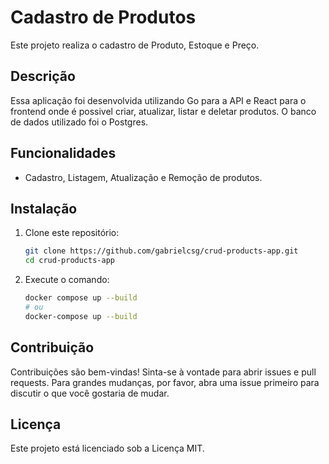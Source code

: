 # Cadastro de Produtos

Este projeto realiza o cadastro de Produto, Estoque e
Preço.

## Descrição

Essa aplicação foi desenvolvida utilizando Go para a API e React para o frontend onde é possivel criar, atualizar, listar e deletar produtos.
O banco de dados utilizado foi o Postgres.

## Funcionalidades

- Cadastro, Listagem, Atualização e Remoção de produtos.

## Instalação

1. Clone este repositório:

   ```bash
   git clone https://github.com/gabrielcsg/crud-products-app.git
   cd crud-products-app
   ```

2. Execute o comando:

   ```bash
   docker compose up --build
   # ou
   docker-compose up --build
   ```

## Contribuição

Contribuições são bem-vindas! Sinta-se à vontade para abrir issues e pull requests. Para grandes mudanças, por favor, abra uma issue primeiro para discutir o que você gostaria de mudar.

## Licença

Este projeto está licenciado sob a Licença MIT.
